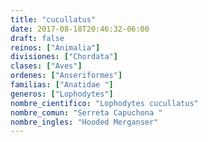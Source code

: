 ```yaml
---
title: "cucullatus"
date: 2017-08-18T20:46:32-06:00
draft: false
reinos: ["Animalia"]
divisiones: ["Chordata"]
clases: ["Aves"]
ordenes: ["Anseriformes"]
familias: ["Anatidae "]
generos: ["Lophodytes"]
nombre_cientifico: "Lophodytes cucullatus"
nombre_comun: "Serreta Capuchona "
nombre_ingles: "Hooded Merganser"
---
```

